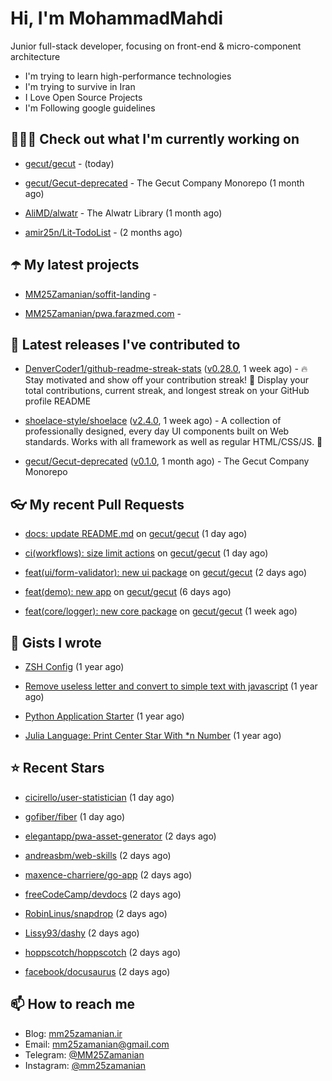# Hi, I'm MohammadMahdi

Junior full-stack developer, focusing on front-end & micro-component architecture

- I'm trying to learn high-performance technologies
- I'm trying to survive in Iran
- I Love Open Source Projects
- I'm Following google guidelines

## 👨🏻‍💻 Check out what I'm currently working on



- [gecut/gecut](https://github.com/gecut/gecut) -  (today)

- [gecut/Gecut-deprecated](https://github.com/gecut/Gecut-deprecated) - The Gecut Company Monorepo (1 month ago)

- [AliMD/alwatr](https://github.com/AliMD/alwatr) - The Alwatr Library (1 month ago)

- [amir25n/Lit-TodoList](https://github.com/amir25n/Lit-TodoList) -  (2 months ago)

## ☂️ My latest projects



- [MM25Zamanian/soffit-landing](https://github.com/MM25Zamanian/soffit-landing) - 

- [MM25Zamanian/pwa.farazmed.com](https://github.com/MM25Zamanian/pwa.farazmed.com) - 

## 🎉 Latest releases I've contributed to



- [DenverCoder1/github-readme-streak-stats](https://github.com/DenverCoder1/github-readme-streak-stats) ([v0.28.0](https://github.com/DenverCoder1/github-readme-streak-stats/releases/tag/v0.28.0), 1 week ago) - 🔥 Stay motivated and show off your contribution streak! 🌟 Display your total contributions, current streak, and longest streak on your GitHub profile README

- [shoelace-style/shoelace](https://github.com/shoelace-style/shoelace) ([v2.4.0](https://github.com/shoelace-style/shoelace/releases/tag/v2.4.0), 1 week ago) - A collection of professionally designed, every day UI components built on Web standards. Works with all framework as well as regular HTML/CSS/JS. 🥾

- [gecut/Gecut-deprecated](https://github.com/gecut/Gecut-deprecated) ([v0.1.0](https://github.com/gecut/Gecut-deprecated/releases/tag/v0.1.0), 1 month ago) - The Gecut Company Monorepo

## 👓 My recent Pull Requests



- [docs: update README.md](https://github.com/gecut/gecut/pull/46) on [gecut/gecut](https://github.com/gecut/gecut) (1 day ago)

- [ci(workflows): size limit actions](https://github.com/gecut/gecut/pull/45) on [gecut/gecut](https://github.com/gecut/gecut) (1 day ago)

- [feat(ui/form-validator): new ui package](https://github.com/gecut/gecut/pull/44) on [gecut/gecut](https://github.com/gecut/gecut) (2 days ago)

- [feat(demo): new app](https://github.com/gecut/gecut/pull/41) on [gecut/gecut](https://github.com/gecut/gecut) (6 days ago)

- [feat(core/logger): new core package](https://github.com/gecut/gecut/pull/40) on [gecut/gecut](https://github.com/gecut/gecut) (1 week ago)

## 📓 Gists I wrote



- [ZSH Config](https://gist.github.com/fc1960135cf54fd5fae966c637455ffe) (1 year ago)

- [Remove useless letter and convert to simple text with javascript](https://gist.github.com/2249ec3b4dfe1de7693d6412beeba5a0) (1 year ago)

- [Python Application Starter](https://gist.github.com/0d120f8dde7a95ad33bc1fa160975df6) (1 year ago)

- [Julia Language: Print Center Star With *n Number](https://gist.github.com/b04a84f77b7946162c81409eeae904ad) (1 year ago)

## ⭐ Recent Stars



- [cicirello/user-statistician](https://github.com/cicirello/user-statistician) (1 day ago)

- [gofiber/fiber](https://github.com/gofiber/fiber) (1 day ago)

- [elegantapp/pwa-asset-generator](https://github.com/elegantapp/pwa-asset-generator) (2 days ago)

- [andreasbm/web-skills](https://github.com/andreasbm/web-skills) (2 days ago)

- [maxence-charriere/go-app](https://github.com/maxence-charriere/go-app) (2 days ago)

- [freeCodeCamp/devdocs](https://github.com/freeCodeCamp/devdocs) (2 days ago)

- [RobinLinus/snapdrop](https://github.com/RobinLinus/snapdrop) (2 days ago)

- [Lissy93/dashy](https://github.com/Lissy93/dashy) (2 days ago)

- [hoppscotch/hoppscotch](https://github.com/hoppscotch/hoppscotch) (2 days ago)

- [facebook/docusaurus](https://github.com/facebook/docusaurus) (2 days ago)

## 📫 How to reach me

- Blog: [mm25zamanian.ir](https://mm25zamanian.ir)
- Email: [mm25zamanian@gmail.com](mailto://mm25zamanian@gmail.com)
- Telegram: [@MM25Zamanian](https://t.me/MM25Zamanian)
- Instagram: [@mm25zamanian](https://instagram.com/mm25zamanian)
